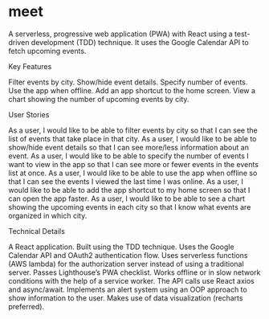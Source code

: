 # meet

A serverless, progressive web application (PWA) with React using a test-driven development (TDD) technique. It uses the Google Calendar API to fetch upcoming events.

Key Features

Filter events by city. Show/hide event details. Specify number of events. Use the app when offline. Add an app shortcut to the home screen. View a chart showing the number of upcoming events by city.

User Stories

As a user, I would like to be able to filter events by city so that I can see the list of events that take place in that city. As a user, I would like to be able to show/hide event details so that I can see more/less information about an event. As a user, I would like to be able to specify the number of events I want to view in the app so that I can see more or fewer events in the events list at once. As a user, I would like to be able to use the app when offline so that I can see the events I viewed the last time I was online. As a user, I would like to be able to add the app shortcut to my home screen so that I can open the app faster. As a user, I would like to be able to see a chart showing the upcoming events in each city so that I know what events are organized in which city.

Technical Details

A React application. Built using the TDD technique. Uses the Google Calendar API and OAuth2 authentication flow. Uses serverless functions (AWS lambda) for the authorization server instead of using a traditional server. Passes Lighthouse’s PWA checklist. Works offline or in slow network conditions with the help of a service worker. The API calls use React axios and async/await. Implements an alert system using an OOP approach to show information to the user. Makes use of data visualization (recharts preferred).
